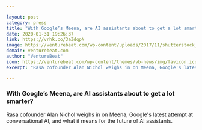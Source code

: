 ```yaml
---

layout: post
category: press
title: "With Google’s Meena, are AI assistants about to get a lot smarter?"
date: 2020-01-31 19:26:37
link: https://vrhk.co/3aZdqpN
image: https://venturebeat.com/wp-content/uploads/2017/11/shutterstock_524844376-e1510202399161.jpg?w=1200&strip=all
domain: venturebeat.com
author: "VentureBeat"
icon: https://venturebeat.com/wp-content/themes/vb-news/img/favicon.ico
excerpt: "Rasa cofounder Alan Nichol weighs in on Meena, Google's latest attempt at conversational AI, and what it means for the future of AI assistants."

---
```


### With Google’s Meena, are AI assistants about to get a lot smarter?

Rasa cofounder Alan Nichol weighs in on Meena, Google's latest attempt at conversational AI, and what it means for the future of AI assistants.